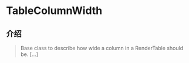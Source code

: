 # TableColumnWidth

## 介绍

> Base class to describe how wide a column in a RenderTable should be. [...]
